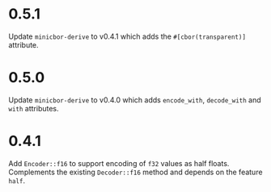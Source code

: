 # 0.5.1

Update `minicbor-derive` to v0.4.1 which adds the `#[cbor(transparent)]`
attribute.

# 0.5.0

Update `minicbor-derive` to v0.4.0 which adds `encode_with`, `decode_with`
and `with` attributes.

# 0.4.1

Add `Encoder::f16` to support encoding of `f32` values as half floats.
Complements the existing `Decoder::f16` method and depends on the feature
`half`.

